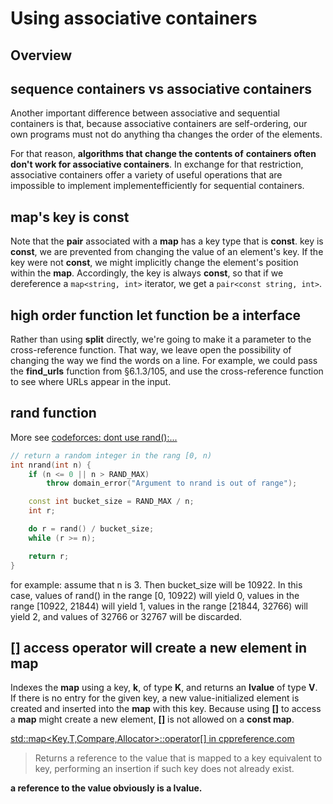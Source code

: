 # Using associative containers

## Overview

## sequence containers vs associative containers

Another important difference between associative and sequential containers is that, because
associative containers are self-ordering, our own programs must not do anything tha
changes the order of the elements.

For that reason, **algorithms that change the contents of**
**containers often don't work for associative containers**. In exchange for that restriction,
associative containers offer a variety of useful operations that are impossible to implement
implementefficiently for sequential containers.

## map's key is const

Note that the **pair** associated with a **map** has a key type that is **const**. 
key is **const**, we are prevented from changing the value of an element's key. If the key
were not **const**, we might implicitly change the element's position within the **map**.
Accordingly, the key is always **const**, so that if we dereference a `map<string, int>`
iterator, we get a `pair<const string, int>`.

## high order function let function be a interface

Rather than using **split** directly, we're going to make it a parameter to the cross-reference
function. That way, we leave open the possibility of changing the way we find the words on a
line. For example, we could pass the **find_urls** function from §6.1.3/105, and use the
cross-reference function to see where URLs appear in the input.

## rand function

More see [codeforces: dont use rand():...](https://codeforces.com/blog/entry/61587)

```cpp
// return a random integer in the rang [0, n)
int nrand(int n) {
    if (n <= 0 || n > RAND_MAX)
        throw domain_error("Argument to nrand is out of range");

    const int bucket_size = RAND_MAX / n;
    int r;

    do r = rand() / bucket_size;
    while (r >= n);

    return r;
}
```

for example:
assume that n is 3. Then bucket_size will be 10922. In this case,
values of rand() in the range [0, 10922) will yield 0, values in the range [10922,
21844) will yield 1, values in the range [21844, 32766) will yield 2, and values of 32766
or 32767 will be discarded.

## [] access operator will create a new element in map

Indexes the **map** using a key, **k**, of type **K**, and returns an **lvalue** of type **V**. If there is no
entry for the given key, a new value-initialized element is created and inserted into the
**map** with this key. 
Because using **[]** to access a **map** might create a new element, **[]** is
not allowed on a **const map**.

[std::map<Key,T,Compare,Allocator>::operator[] in cppreference.com](https://zh.cppreference.com/w/cpp/container/map/operator_at)

> Returns a reference to the value that is mapped to a key equivalent to key, performing an insertion if such key does not already exist.

**a reference to the value obviously is a lvalue.**
